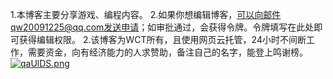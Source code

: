 1.本博客主要分享游戏、编程内容。
2.如果你想编辑博客，可以向邮件qw20091225@qq.com发送申请；如审批通过，会获得令牌。令牌填写在此处即可获得编辑权限。
2.该博客为WCT所有，且使用网页云托管，24小时不间断工作，需要资金，向有经济能力的人求赞助，备注自己的名字，能登上鸣谢榜。
<a href="https://imgtu.com/i/qaUlDS"><img src="https://s1.ax1x.com/2022/03/26/qaUlDS.png" alt="qaUlDS.png" border="0" /></a>





